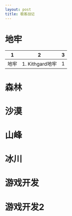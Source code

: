 ```yaml
---
layout: post
title: 极客战记
---
```

# 地牢

1 | 2 | 3
---|---|---
地牢 | 1. Kithgard地牢 | 1



# 森林
# 沙漠
# 山峰
# 冰川
# 游戏开发
# 游戏开发2